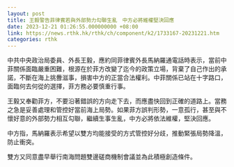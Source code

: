 ```yaml
---
layout: post
title: 王毅警告菲律賓若與外部勢力勾聯生亂　中方必將維權堅決回應
date: 2023-12-21 01:26:55.000000000 +08:00
link: https://news.rthk.hk/rthk/ch/component/k2/1733167-20231221.htm
categories: rthk
---
```


中共中央政治局委員、外長王毅，應約同菲律賓外長馬納羅通電話時表示，當前中菲關係面臨嚴重困難，根源在於菲方改變了迄今的政策立場，背棄了自己作出的承諾，不斷在海上挑釁滋事，損害中方的正當合法權利。中菲關係已站在十字路口，面臨何去何從的選擇，菲方務必要慎重行事。

王毅又奉勸菲方，不要沿著錯誤的方向走下去，而應盡快回到正確的道路上。當務之急是妥善處理和管控好當前海上局勢。如果菲方誤判形勢，一意孤行，甚至與不懷好意的外部勢力相互勾聯，繼續生事生亂，中方必將依法維權，堅決回應。

中方指，馬納羅表示希望以雙方均能接受的方式管控好分歧，推動緊張局勢降溫，防止衝突。

雙方又同意盡早舉行南海問題雙邊磋商機制會議並為此積極創造條件。
